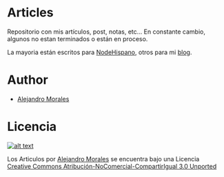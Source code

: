 # Articles

Repositorio con mis artículos, post, notas, etc... En constante cambio, algunos no estan terminados o están en proceso.

La mayoria están escritos para [NodeHispano](http://nodehispano.com), otros para mi [blog](http://alejandromorales.co.cc).


# Author

- [Alejandro Morales](http://alejandromorales.co.cc "Homepage")

# Licencia

[![alt text](http://i.creativecommons.org/l/by-nc-sa/3.0/88x31.png)](http://creativecommons.org/licenses/by-nc-sa/3.0/ "creative commons")

Los Articulos por [Alejandro Morales](http://github.com/alejandromg) se encuentra bajo una Licencia [Creative Commons Atribución-NoComercial-CompartirIgual 3.0 Unported](http://creativecommons.org/licenses/by-nc-sa/3.0/)
